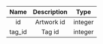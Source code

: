 | Name | Description | Type |
|:----:|:-----------:|:----:|
| id | Artwork id | integer |
| tag_id | Tag id | integer |
